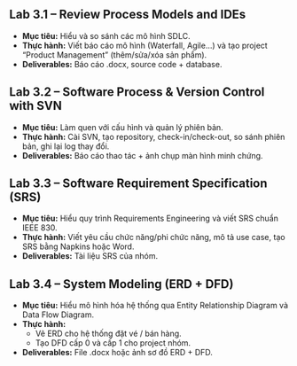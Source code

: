 ## Lab 3.1 – Review Process Models and IDEs
- **Mục tiêu:** Hiểu và so sánh các mô hình SDLC.
- **Thực hành:** Viết báo cáo mô hình (Waterfall, Agile...) và tạo project “Product Management” (thêm/sửa/xóa sản
phẩm).
- **Deliverables:** Báo cáo .docx, source code + database.

## Lab 3.2 – Software Process & Version Control with SVN
- **Mục tiêu:** Làm quen với cấu hình và quản lý phiên bản.
- **Thực hành:** Cài SVN, tạo repository, check-in/check-out, so sánh phiên bản, ghi lại log thay đổi.
- **Deliverables:** Báo cáo thao tác + ảnh chụp màn hình minh chứng.

## Lab 3.3 – Software Requirement Specification (SRS)
- **Mục tiêu:** Hiểu quy trình Requirements Engineering và viết SRS chuẩn IEEE 830.
- **Thực hành:** Viết yêu cầu chức năng/phi chức năng, mô tả use case, tạo SRS bằng Napkins hoặc Word.
- **Deliverables:** Tài liệu SRS của nhóm.

## Lab 3.4 – System Modeling (ERD + DFD)
- **Mục tiêu:** Hiểu mô hình hóa hệ thống qua Entity Relationship Diagram và Data Flow Diagram.
- **Thực hành:** 
	- Vẽ ERD cho hệ thống đặt vé / bán hàng.
	- Tạo DFD cấp 0 và cấp 1 cho project nhóm.
- **Deliverables:** File .docx hoặc ảnh sơ đồ ERD + DFD.